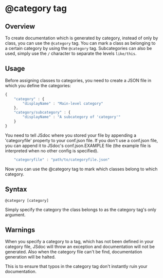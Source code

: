 @category tag
=============

Overview
--------

To create documentation which is generated by category, instead of only by class, you can use the `@category` tag. You
can mark a class as belonging to a certain category by using the `@category` tag. Subcategories can also be used, simply
use the `/` character to separate the levels `like/this`.

Usage
-----

Before assigning classes to categories, you need to create a JSON file in which you define the categories:

```javascript
{
    "category" : {
        "displayName" : "Main-level category"
    },
    "category/subcategory" : {
        "displayName" : "A subcategory of 'category'"
    }
}
```

You need to tell JSdoc where you stored your file by appending a 'categoryfile' property to your conf.json file. If you
don't use a conf.json file, you can append it to JSdoc's conf.json.EXAMPLE file (the example file is interpreted when
no other config is specified).

```javascript
    "categoryfile" : "path/to/categoryfile.json"
```

Now you can use the @category tag to mark which classes belong to which category.

Syntax
------

    @category [category]

Simply specify the category the class belongs to as the category tag's only argument.

Warnings
--------

When you specify a category to a tag, which has not been defined in your category file, JSdoc will throw an exception
and documentation will not be generated. Also when the category file can't be find, documentation generation will be
halted.

This is to ensure that typos in the category tag don't instantly ruin your documentation.